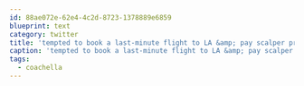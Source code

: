 ```yaml
---
id: 88ae072e-62e4-4c2d-8723-1378889e6859
blueprint: text
category: twitter
title: 'tempted to book a last-minute flight to LA &amp; pay scalper prices @ #coachella'
caption: 'tempted to book a last-minute flight to LA &amp; pay scalper prices @ <span class="hashtag hashtag_local">#<a href="http://tweettemp.darylchymko.ca/?tag=coachella">coachella</a>'
tags:
  - coachella
---
```

